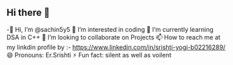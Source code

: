 ## Hi there 👋



-👋 Hi, I’m @sachin5y5
👀 I’m interested in coding
🌱 I’m currently learning DSA in C++
💞️ I’m looking to collaborate on Projects
📫 How to reach me at my linkdin profile by :- https://www.linkedin.com/in/srishti-yogi-b02216289/
😄 Pronouns: Er.Srishti
⚡ Fun fact: silent as well as voilent

